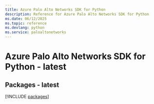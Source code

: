 ```yaml
---
title: Azure Palo Alto Networks SDK for Python
description: Reference for Azure Palo Alto Networks SDK for Python
ms.date: 06/12/2025
ms.topic: reference
ms.devlang: python
ms.service: paloaltonetworks
---
```

# Azure Palo Alto Networks SDK for Python - latest
## Packages - latest
[!INCLUDE [packages](palo-alto-networks-index.md)]